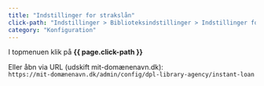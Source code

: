 ```yaml
---
title: "Indstillinger for strakslån"
click-path: "Indstillinger > Biblioteksindstillinger > Indstillinger for strakslån"
category: "Konfiguration"
---
```

I topmenuen klik på **{{ page.click-path }}**

Eller åbn via URL (udskift mit-domænenavn.dk):\
`https://mit-domænenavn.dk/admin/config/dpl-library-agency/instant-loan`

